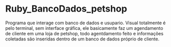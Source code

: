 # Ruby_BancoDados_petshop 
Programa que interage com banco de dados e usupario. Visual totalmente é pelo terminal, sem interface gráfica, ele basicamente faz um agendamento de cliente
em uma loja de petshop, todo agentdamento feito e informações coletadas são inseridas dentro de um banco de dados próprio de cliente.
